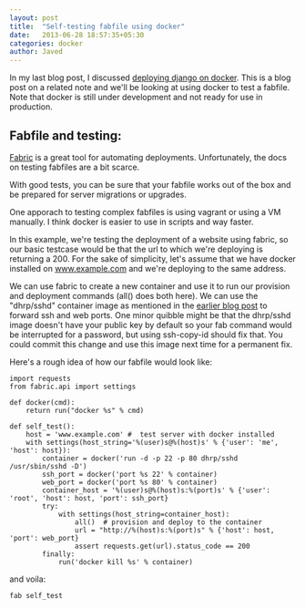 ```yaml
---
layout: post
title:  "Self-testing fabfile using docker"
date:   2013-06-28 18:57:35+05:30
categories: docker
author: Javed
---
```

In my last blog post, I discussed [deploying django on
docker](http://agiliq.com/blog/2013/06/deploying-django-using-docker/). This is
a blog post on a related note and we'll be looking at using docker to test a
fabfile. Note that docker is still under development and not ready for use in
production.


Fabfile and testing:
--------------------


[Fabric](http://docs.fabfile.org/en/latest/index.html) is a great tool for
automating deployments. Unfortunately, the docs on testing fabfiles are a bit
scarce.

With good tests, you can be sure that your fabfile works out of the box and be
prepared for server migrations or upgrades.

One apporach to testing complex fabfiles is using vagrant or using a VM
manually. I think docker is easier to use in scripts and way faster.

In this example, we're testing the deployment of a website using fabric, so our
basic testcase would be that the url to which we're deploying is returning a
200. For the sake of simplicity, let's assume that we have docker installed on
     www.example.com and we're deploying to the same address.

We can use fabric to create a new container and use it to run our provision and
deployment commands (all() does both here). We can use the "dhrp/sshd"
container image as mentioned in the [earlier blog
post](http://agiliq.com/blog/2013/06/deploying-django-using-docker/) to forward
ssh and web ports. One minor quibble might be that the dhrp/sshd image doesn't
have your public key by default so your fab command would be interrupted for a
password, but using ssh-copy-id should fix that. You could commit this change
and use this image next time for a permanent fix.

Here's a rough idea of how our fabfile would look like:

    import requests
    from fabric.api import settings

    def docker(cmd):
        return run("docker %s" % cmd)

    def self_test():
        host = 'www.example.com' #  test server with docker installed
        with settings(host_string='%(user)s@%(host)s' % {'user': 'me', 'host': host}):
            container = docker('run -d -p 22 -p 80 dhrp/sshd /usr/sbin/sshd -D')
            ssh_port = docker('port %s 22' % container)
            web_port = docker('port %s 80' % container)
            container_host = '%(user)s@%(host)s:%(port)s' % {'user': 'root', 'host': host, 'port': ssh_port}
            try:
                with settings(host_string=container_host):
                    all()  # provision and deploy to the container
                    url = "http://%(host)s:%(port)s" % {'host': host, 'port': web_port}
                    assert requests.get(url).status_code == 200
            finally:
                run('docker kill %s' % container)

and voila:

    fab self_test



